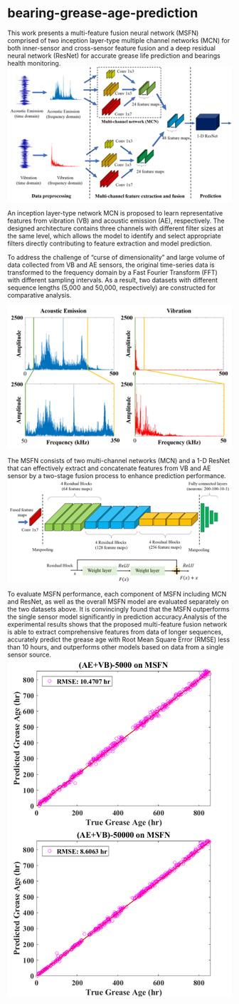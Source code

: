# bearing-grease-age-prediction
This work presents a multi-feature fusion neural network (MSFN) comprised of two inception layer-type multiple channel networks (MCN) for both inner-sensor and cross-sensor feature fusion and a deep residual neural network (ResNet) for accurate grease life prediction and bearings health monitoring.
![Test Image 1](images/flowchart.png)

An inception layer-type network MCN is proposed to learn representative features from vibration (VB) and acoustic emission (AE), respectively. The designed architecture contains three channels with different filter sizes at the same level, which allows the model to identify and select appropriate filters directly contributing to feature extraction and model prediction.

To address the challenge of “curse of dimensionality” and large volume of data collected from VB and AE sensors, the original time-series data is transformed to the frequency domain by a Fast Fourier Transform (FFT) with different sampling intervals. As a result, two datasets with different sequence lengths (5,000 and 50,000, respectively) are constructed for comparative analysis. 

![Test Image 2](images/frequency.png)

The MSFN consists of two multi-channel networks (MCN) and a 1-D ResNet that can effectively extract and concatenate features from VB and AE sensor by a two-stage fusion process to enhance prediction performance.
![Test Image 3](images/ResNet.png)

To evaluate MSFN performance, each component of MSFN including MCN and ResNet, as well as the overall MSFN model are evaluated separately on the two datasets above. It is convincingly found that the MSFN outperforms the single sensor model significantly in prediction accuracy.Analysis of the experimental results shows that the proposed multi-feature fusion network is able to extract comprehensive features from data of longer sequences, accurately predict the grease age with Root Mean Square Error (RMSE) less than 10 hours, and outperforms other models based on data from a single sensor source. 
![Test Image 4](images/MSFN-5000.png)
![Test Image 4](images/MSFN-50000.png)
